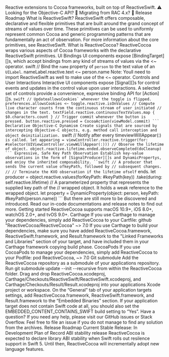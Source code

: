 Reactive extensions to Cocoa frameworks, built on top of ReactiveSwift. ⚠️ Looking for the Objective-C API? 🎉 Migrating from RAC 4.x? 🚄 Release Roadmap What is ReactiveSwift? ReactiveSwift offers composable, declarative and flexible primitives that are built around the grand concept of streams of values over time. These primitives can be used to uniformly represent common Cocoa and generic programming patterns that are fundamentally an act of observation. For more information about the core primitives, see ReactiveSwift. What is ReactiveCocoa? ReactiveCocoa wraps various aspects of Cocoa frameworks with the declarative ReactiveSwift primitives. UI Bindings UI components expose [BindingTarget][]s, which accept bindings from any kind of streams of values via the <~ operator. swift // Bind the `name` property of `person` to the text value of an `UILabel`. nameLabel.reactive.text <~ person.name Note: Youll need to import ReactiveSwift as well to make use of the <~ operator. Controls and User Interactions Interactive UI components expose [Signal][]s for control events and updates in the control value upon user interactions. A selected set of controls provide a convenience, expressive binding API for [Action][]s. ``swift // UpdateallowsCookies` whenever the toggle is flipped. preferences.allowsCookies <~ toggle.reactive.isOnValues // Compute live character counts from the continuous stream of user initiated // changes in the text. textField.reactive.continuousTextValues.map { $0.characters.count } // Trigger commit whenever the button is pressed. button.reactive.pressed = CocoaAction(viewModel.commit) ``` Declarative Objective-C Dynamism Create signals that are sourced by intercepting Objective-C objects, e.g. method call interception and object deinitialization. ``swift // Notify after every timeviewWillAppear(:)` is called. let appearing = viewController.reactive.trigger(for: #selector(UIViewController.viewWillAppear(:))) // Observe the lifetime of object. object.reactive.lifetime.ended.observeCompleted(doCleanup) ``` Expressive, Safe Key Path Observation Establish key-value observations in the form of [SignalProducer][]s and DynamicPropertys, and enjoy the inherited composability. ``swift // A producer that sends the current value ofkeyPath, followed by // subsequent changes. // // Terminate the KVO observation if the lifetime ofself` ends. let producer = object.reactive.values(forKeyPath: #keyPath(key)) .take(during: self.reactive.lifetime) // A parameterized property that represents the supplied key path of the // wrapped object. It holds a weak reference to the wrapped object. let property = DynamicProperty(object: person, keyPath: #keyPath(person.name)) ``` But there are still more to be discovered and introduced. Read our in-code documentations and release notes to find out more. Getting started ReactiveCocoa supports macOS 10.9+, iOS 8.0+, watchOS 2.0+, and tvOS 9.0+. Carthage If you use Carthage to manage your dependencies, simply add ReactiveCocoa to your Cartfile: github "ReactiveCocoa/ReactiveCocoa" ~> 7.0 If you use Carthage to build your dependencies, make sure you have added ReactiveCocoa.framework, ReactiveSwift.framework, and Result.framework to the "Linked Frameworks and Libraries" section of your target, and have included them in your Carthage framework copying build phase. CocoaPods If you use CocoaPods to manage your dependencies, simply add ReactiveCocoa to your Podfile: pod ReactiveCocoa, ~> 7.0 Git submodule Add the ReactiveCocoa repository as a submodule of your applications repository. Run git submodule update --init --recursive from within the ReactiveCocoa folder. Drag and drop ReactiveCocoa.xcodeproj, Carthage/Checkouts/ReactiveSwift/ReactiveSwift.xcodeproj, and Carthage/Checkouts/Result/Result.xcodeproj into your applications Xcode project or workspace. On the “General” tab of your application targets settings, add ReactiveCocoa.framework, ReactiveSwift.framework, and Result.framework to the “Embedded Binaries” section. If your application target does not contain Swift code at all, you should also set the EMBEDDED_CONTENT_CONTAINS_SWIFT build setting to “Yes”. Have a question? If you need any help, please visit our GitHub issues or Stack Overflow. Feel free to file an issue if you do not manage to find any solution from the archives. Release Roadmap Current Stable Release: In Development Plan of Record ABI stability release ReactiveCocoa is expected to declare library ABI stability when Swift rolls out resilence support in Swift 5. Until then, ReactiveCocoa will incrementally adopt new language features.